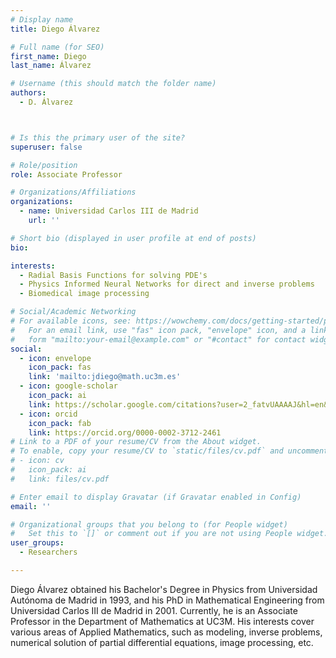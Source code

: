 ```yaml
---
# Display name
title: Diego Álvarez

# Full name (for SEO)
first_name: Diego
last_name: Álvarez

# Username (this should match the folder name)
authors:
  - D. Álvarez



# Is this the primary user of the site?
superuser: false

# Role/position
role: Associate Professor

# Organizations/Affiliations
organizations:
  - name: Universidad Carlos III de Madrid
    url: ''

# Short bio (displayed in user profile at end of posts)
bio: 

interests:
  - Radial Basis Functions for solving PDE's
  - Physics Informed Neural Networks for direct and inverse problems
  - Biomedical image processing 

# Social/Academic Networking
# For available icons, see: https://wowchemy.com/docs/getting-started/page-builder/#icons
#   For an email link, use "fas" icon pack, "envelope" icon, and a link in the
#   form "mailto:your-email@example.com" or "#contact" for contact widget.
social:
  - icon: envelope
    icon_pack: fas
    link: 'mailto:jdiego@math.uc3m.es'
  - icon: google-scholar
    icon_pack: ai
    link: https://scholar.google.com/citations?user=2_fatvUAAAAJ&hl=en&oi=ao
  - icon: orcid
    icon_pack: fab
    link: https://orcid.org/0000-0002-3712-2461
# Link to a PDF of your resume/CV from the About widget.
# To enable, copy your resume/CV to `static/files/cv.pdf` and uncomment the lines below.
# - icon: cv
#   icon_pack: ai
#   link: files/cv.pdf

# Enter email to display Gravatar (if Gravatar enabled in Config)
email: ''

# Organizational groups that you belong to (for People widget)
#   Set this to `[]` or comment out if you are not using People widget.
user_groups:
  - Researchers

---
```


Diego Álvarez obtained his Bachelor's Degree in Physics from Universidad Autónoma de Madrid in 1993, and his PhD in Mathematical Engineering from Universidad Carlos III de Madrid in 2001. Currently, he is an Associate Professor in the Department of Mathematics at UC3M. His interests cover various areas of Applied Mathematics, such as modeling, inverse problems, numerical solution of partial differential equations, image processing, etc.